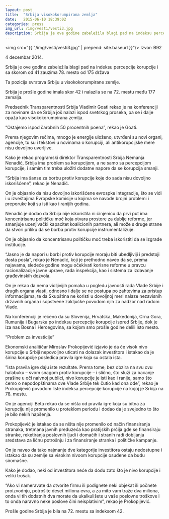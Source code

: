 ```yaml
---
layout: post
title:  "Srbija visokokorumpirana zemlja"
date:   2015-06-10 18:39:02
categories: press
img_url: /img/vesti/vesti3.jpg
description: Srbija je ove godine zabeležila blagi pad na indeksu percepcije korupcije i sa skorom od 41 zauzima 78. mesto od 175 država.Ta pozicija svrstava Srbiju u visokokorumpirane zemlje.Srbija je prošle godine imala skor 42 i nalazila se na 72. mestu među 177 zemalja.
---
```

<img  src="{{ "/img/vesti/vesti3.jpg" | prepend: site.baseurl }}"/>
Izvor: B92

4 decembar 2014.

Srbija je ove godine zabeležila blagi pad na indeksu percepcije korupcije i sa skorom od 41 zauzima 78. mesto od 175 država

Ta pozicija svrstava Srbiju u visokokorumpirane zemlje.

Srbija je prošle godine imala skor 42 i nalazila se na 72. mestu među 177 zemalja.

Predsednik Transparentnosti Srbija Vladimir Goati rekao je na konferenciji za novinare da se Srbija još nalazi ispod svetskog proseka, pa se i dalje opaža kao visokokorumpirana zemlja.

“Ostajemo ispod čarobnih 50 procentnih poena”, rekao je Goati.

Prema njegovim rečima, mnogo je energije uloženo, utvrđeni su novi organi, agencije, tu su i tekstovi u novinama o korupciji, ali antikorupcijske mere nisu dovoljno uverljive.

Kako je rekao programski direktor Transparentnosti Srbija Nemanja Nenadić, Srbija ima problem sa korupcijom, a ne samo sa percepcijom korupcije, i samim tim treba uložiti dodatne napore da se korupcija smanji.

“Srbija ima šanse za borbu protiv korupcije koje do sada nisu dovoljno iskorišćene”, rekao je Nenadić.

On je objasnio da nisu dovoljno iskorišćene evrospke integracije, što se vidi i u izveštajima Evropske komisije u kojima se navode brojni problemi i preporuke koji su isti kao i ranijih godina.

Nenadić je dodao da Srbija nije iskoristila ni činjenicu da prvi put ima koncentrisanu političku moć koja otvara prostore za dublje reforme, jer smanjuje ucenjivački kapacitet koalicionih partnera, ali može s druge strane da stvori priliku da se borba protiv korupcije instrumentalizuje.

On je objasnio da koncentrisanu političku moć treba iskoristiti da se izgrade institucije.

“Jasno je da napori u borbi protiv korupcije moraju biti ubedljiviji i predstoji dosta posla”, rekao je Nenadić, koji je prethodno naveo da se, prema najavama, sledeće godine mogu očekivati korisne reforme u pravcu racionalizacije javne uprave, rada inspekcija, kao i sistema za izdavanje građevinskih dozvola.

On je rekao da nema vidljivijih pomaka u pogledu javnosti rada Vlade Srbije i drugih organa vlasti, odnosno i dalje se ne postupa po zahtevima za pristup informacijama, te da Skupština ne koristi u dovoljnoj meri nalaze nezavisnih državnih organa i sopstvene zaključke povodom njih za nadzor nad radom Vlade.

Na konferenciji je rečeno da su Slovenija, Hrvatska, Makedonija, Crna Gora, Rumunija i Bugarska po indeksu percepcije korupcije ispred Srbije, dok je iza nas Bosna i Hercegovina, sa kojom smo prošle godine delili isto mesto.

 

“Problem za investicije”
 

Ekonomski analitičar Miroslav Prokopijević izjavio je da će visok nivo korupcije u Srbiji nepovoljno uticati na dolazak investitora i istakao da je širina korupcije posledica pravila igre koja su ostala ista.


“Ista pravila igre daju iste rezultate. Prema tome, bez obzira na svu ovu halabuku – svom snagom protiv korupcije – i slično, što služi za bacanje prašine u oči naivnoj publici, nivo korupcije je isti kao i ranije, samo što ćemo o nepodopštinama ove Vlade Srbije tek čutio kad ona ode”, rekao je Prokopijević povodom liste indeksa percepcije korupcije na kojoj je Srbija na 78. mestu. 

On je agenciji Beta rekao da se ništa od pravila igre koja su bitna za korupciju nije promenilo u proteklom periodu i dodao da je svejedno to što je bilo nekih hapšenja. 

Prokopijević je istakao da se ništa nije promenilo od način finansiranja stranaka, tretmana javnih preduzeća kao pratijskih prćija gde se finansiraju stranke, reketiranja poslovnih ljudi i domaćih i stranih radi dobijanja sredstava za ličnu potrošnju i za finansiranje stranka i političke kampanje.

On je naveo da tako najmanje dve kategorije investitora ostaju nedostupne i istakao da su zemlje sa visokim nivoom korupcije osuđene da budu siromašne.

Kako je dodao, neki od investitora neće da dođu zato što je nivo korupcije i veliki trošak. 

“Ako vi nameravate da otvorite firmu ili podignete neki objekat ili počnete proizvodnju, potrošite deset miliona evra, a za mito vam traže dva miliona, onda vi tih dodatnih dva morate da ukalkulišete u vaše poslovne troškove i to onda naravno neke poslove čini neisplativim”, rekao je Prokopijević.

Prošle godine Srbija je bila na 72. mestu sa indeksom 42.